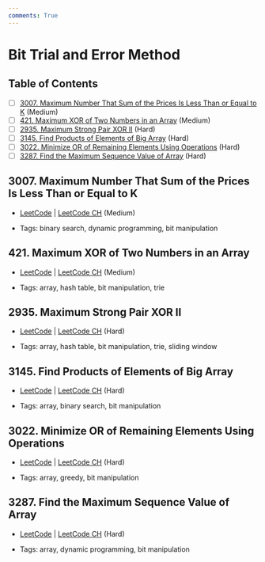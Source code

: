 ```yaml
---
comments: True
---
```


# Bit Trial and Error Method

## Table of Contents

- [ ] [3007. Maximum Number That Sum of the Prices Is Less Than or Equal to K](https://leetcode.cn/problems/maximum-number-that-sum-of-the-prices-is-less-than-or-equal-to-k/) (Medium)
- [ ] [421. Maximum XOR of Two Numbers in an Array](https://leetcode.cn/problems/maximum-xor-of-two-numbers-in-an-array/) (Medium)
- [ ] [2935. Maximum Strong Pair XOR II](https://leetcode.cn/problems/maximum-strong-pair-xor-ii/) (Hard)
- [ ] [3145. Find Products of Elements of Big Array](https://leetcode.cn/problems/find-products-of-elements-of-big-array/) (Hard)
- [ ] [3022. Minimize OR of Remaining Elements Using Operations](https://leetcode.cn/problems/minimize-or-of-remaining-elements-using-operations/) (Hard)
- [ ] [3287. Find the Maximum Sequence Value of Array](https://leetcode.cn/problems/find-the-maximum-sequence-value-of-array/) (Hard)

## 3007. Maximum Number That Sum of the Prices Is Less Than or Equal to K

-   [LeetCode](https://leetcode.com/problems/maximum-number-that-sum-of-the-prices-is-less-than-or-equal-to-k/) | [LeetCode CH](https://leetcode.cn/problems/maximum-number-that-sum-of-the-prices-is-less-than-or-equal-to-k/) (Medium)

-   Tags: binary search, dynamic programming, bit manipulation


## 421. Maximum XOR of Two Numbers in an Array

-   [LeetCode](https://leetcode.com/problems/maximum-xor-of-two-numbers-in-an-array/) | [LeetCode CH](https://leetcode.cn/problems/maximum-xor-of-two-numbers-in-an-array/) (Medium)

-   Tags: array, hash table, bit manipulation, trie


## 2935. Maximum Strong Pair XOR II

-   [LeetCode](https://leetcode.com/problems/maximum-strong-pair-xor-ii/) | [LeetCode CH](https://leetcode.cn/problems/maximum-strong-pair-xor-ii/) (Hard)

-   Tags: array, hash table, bit manipulation, trie, sliding window


## 3145. Find Products of Elements of Big Array

-   [LeetCode](https://leetcode.com/problems/find-products-of-elements-of-big-array/) | [LeetCode CH](https://leetcode.cn/problems/find-products-of-elements-of-big-array/) (Hard)

-   Tags: array, binary search, bit manipulation


## 3022. Minimize OR of Remaining Elements Using Operations

-   [LeetCode](https://leetcode.com/problems/minimize-or-of-remaining-elements-using-operations/) | [LeetCode CH](https://leetcode.cn/problems/minimize-or-of-remaining-elements-using-operations/) (Hard)

-   Tags: array, greedy, bit manipulation


## 3287. Find the Maximum Sequence Value of Array

-   [LeetCode](https://leetcode.com/problems/find-the-maximum-sequence-value-of-array/) | [LeetCode CH](https://leetcode.cn/problems/find-the-maximum-sequence-value-of-array/) (Hard)

-   Tags: array, dynamic programming, bit manipulation
